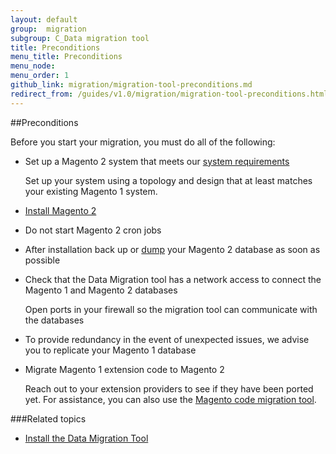 ```yaml
---
layout: default
group:  migration
subgroup: C_Data migration tool
title: Preconditions
menu_title: Preconditions
menu_node: 
menu_order: 1
github_link: migration/migration-tool-preconditions.md
redirect_from: /guides/v1.0/migration/migration-tool-preconditions.html
---
```


##Preconditions

Before you start your migration, you must do all of the following:

*	Set up a Magento 2 system that meets our <a href="{{page.baseurl}}/install-gde/system-requirements.html">system requirements</a>

	Set up your system using a topology and design that at least matches your existing Magento 1 system.

*	<a href="{{page.baseurl}}install-gde/bk-install-guide.html">Install Magento 2</a>

*	Do not start Magento 2 cron jobs

*	After installation back up or <a href="https://dev.mysql.com/doc/refman/5.1/en/mysqldump.html" target="_blank">dump</a> your Magento 2 database as soon as possible

*	Check that the Data Migration tool has a network access to connect the Magento 1 and Magento 2 databases

	Open ports in your firewall so the migration tool can communicate with the databases

*	To provide redundancy in the event of unexpected issues, we advise you to replicate your Magento 1 database

*	Migrate Magento 1 extension code to Magento 2

	Reach out to your extension providers to see if they have been ported yet. For assistance, you can also use the <a href="https://github.com/magento/code-migration/blob/develop/README.md" target="_blank">Magento code migration tool</a>.

###Related topics

* <a href="{{page.baseurl}}migration/migration-tool-install.html">Install the Data Migration Tool</a>
